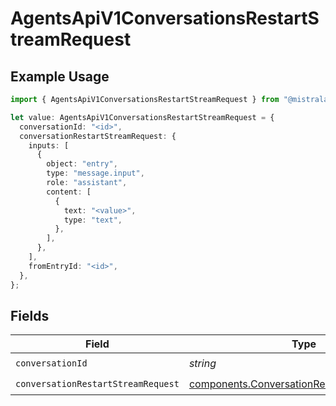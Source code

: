 # AgentsApiV1ConversationsRestartStreamRequest

## Example Usage

```typescript
import { AgentsApiV1ConversationsRestartStreamRequest } from "@mistralai/mistralai/models/operations";

let value: AgentsApiV1ConversationsRestartStreamRequest = {
  conversationId: "<id>",
  conversationRestartStreamRequest: {
    inputs: [
      {
        object: "entry",
        type: "message.input",
        role: "assistant",
        content: [
          {
            text: "<value>",
            type: "text",
          },
        ],
      },
    ],
    fromEntryId: "<id>",
  },
};
```

## Fields

| Field                                                                                                      | Type                                                                                                       | Required                                                                                                   | Description                                                                                                |
| ---------------------------------------------------------------------------------------------------------- | ---------------------------------------------------------------------------------------------------------- | ---------------------------------------------------------------------------------------------------------- | ---------------------------------------------------------------------------------------------------------- |
| `conversationId`                                                                                           | *string*                                                                                                   | :heavy_check_mark:                                                                                         | N/A                                                                                                        |
| `conversationRestartStreamRequest`                                                                         | [components.ConversationRestartStreamRequest](../../models/components/conversationrestartstreamrequest.md) | :heavy_check_mark:                                                                                         | N/A                                                                                                        |